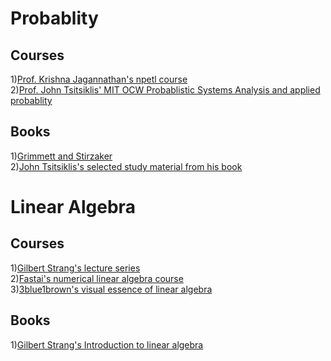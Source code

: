 # Probablity

## Courses
1)[Prof. Krishna Jagannathan's npetl course](https://nptel.ac.in/courses/108106083/)  
2)[Prof. John Tsitsiklis' MIT OCW Probablistic Systems Analysis and applied probablity](https://ocw.mit.edu/courses/electrical-engineering-and-computer-science/6-041-probabilistic-systems-analysis-and-applied-probability-fall-2010/index.htm)   


## Books
1)[Grimmett and Stirzaker](http://home.ustc.edu.cn/~zt001062/PTmaterials/Grimmett&Stirzaker--Probability%20and%20Random%20Processes%20%20Third%20Ed(2001).pdf)   
2)[John Tsitsiklis's selected study material from his book](https://ocw.mit.edu/resources/res-6-012-introduction-to-probability-spring-2018/part-i-the-fundamentals/MITRES_6_012S18_Textbook.pdf)      

# Linear Algebra

## Courses
1)[Gilbert Strang's lecture series](https://ocw.mit.edu/courses/mathematics/18-06-linear-algebra-spring-2010/)    
2)[Fastai's numerical linear algebra course](https://github.com/fastai/numerical-linear-algebra/blob/master/README.md)      
3)[3blue1brown's visual essence of linear algebra](https://www.youtube.com/playlist?list=PLZHQObOWTQDPD3MizzM2xVFitgF8hE_ab)     

## Books
1)[Gilbert Strang's Introduction to linear algebra](https://math.mit.edu/~gs/linearalgebra/)    

